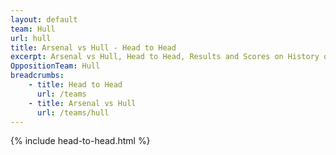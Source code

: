 ```yaml
---
layout: default
team: Hull
url: hull
title: Arsenal vs Hull - Head to Head
excerpt: Arsenal vs Hull, Head to Head, Results and Scores on History of Arsenal Football Club
OppositionTeam: Hull
breadcrumbs:
    - title: Head to Head
      url: /teams
    - title: Arsenal vs Hull
      url: /teams/hull
---
```


{% include head-to-head.html %}